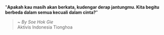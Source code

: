 "**Apakah kau masih akan berkata, kudengar derap jantungmu. Kita begitu berbeda dalam semua kecuali dalam cinta?**"

> ~ _By Soe Hok Gie_  
Aktivis Indonesia Tionghoa
